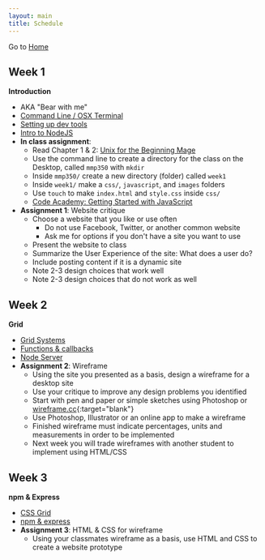 ```yaml
---
layout: main
title: Schedule
---
```


Go to [Home](index.html)

## Week 1
**Introduction**
- AKA "Bear with me"
- [Command Line / OSX Terminal](notes/unix/)
- [Setting up dev tools](notes/node/setup/)
- [Intro to NodeJS](notes/node/intro/)
- **In class assignment**:
	- Read Chapter 1 & 2: <a href="http://unixmages.com/ufbm.pdf" target="blank">Unix for the Beginning Mage</a>
	- Use the command line to create a directory for the class on the Desktop, called `mmp350` with `mkdir`
	- Inside `mmp350/` create a new directory (folder) called `week1`
	- Inside `week1/` make a `css/`, `javascript`, and `images` folders 
	- Use `touch` to make `index.html` and `style.css` inside `css/`
	- <a href="https://www.codecademy.com/courses/getting-started-v2/0/1" target="blank">Code Academy: Getting Started with JavaScript</a>
- **Assignment 1**: Website critique
	- Choose a website that you like or use often
		- Do not use Facebook, Twitter, or another common website
		- Ask me for options if you don't have a site you want to use
	- Present the website to class
	- Summarize the User Experience of the site: What does a user do?
	- Include posting content if it is a dynamic site
	- Note 2-3 design choices that work well
	- Note 2-3 design choices that do not work as well

## Week 2
**Grid**
- [Grid Systems](notes/grid/)
- [Functions & callbacks](notes/node/functions/)
- [Node Server](notes/node/server/)
- **Assignment 2**: Wireframe
	- Using the site you presented as a basis, design a wireframe for a desktop site
	- Use your critique to improve any design problems you identified
	- Start with pen and paper or simple sketches using Photoshop or [wireframe.cc](https://wireframe.cc/){:target="blank"}
	- Use Photoshop, Illustrator or an online app to make a wireframe
	- Finished wireframe must indicate percentages, units and measurements in order to be implemented
	- Next week you will trade wireframes with another student to implement using HTML/CSS

## Week 3
**npm & Express**
- [CSS Grid](notes/grid/css.html)
- [npm & express](notes/node/frameworks/)
- **Assignment 3**: HTML & CSS for wireframe
	- Using your classmates wireframe as a basis, use HTML and CSS to create a website prototype

<!-- 

node: conditionals, loops, arrays, objects, db

week	| topics					| assignments		
1		intro to node				web critique / analysis
2		grids						wireframe
		setting up node server
		functions/callbacks
3		css grid, flexbox			html and css for wireframe
		set up npm, express etc
4		responsive design			wireframe for mobile
5		reponsive css, sass			html/css for moile
6		typography
7		color
8		
9
10
11
12
13
14
15

old assignment sequence

website crit
portfolio site map
portfolio wireframe
rest of wireframes
foundation for html css
typography pairings
color (lecture)
midterm html css 
final
 -->